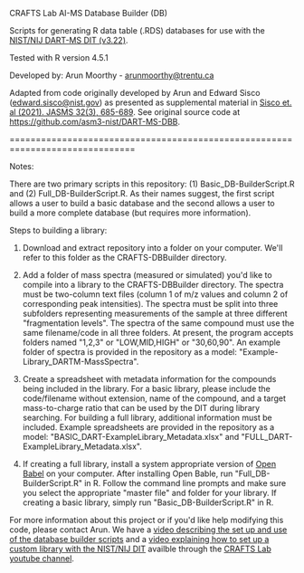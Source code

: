 CRAFTS Lab AI-MS Database Builder (DB)

Scripts for generating R data table (.RDS) databases for use 
with the [NIST/NIJ DART-MS DIT (v3.22)](https://data.nist.gov/od/id/mds2-2448).

Tested with R version 4.5.1

Developed by: Arun Moorthy - arunmoorthy@trentu.ca

Adapted from code originally developed by Arun and Edward Sisco (edward.sisco@nist.gov) as presented as supplemental material in [Sisco et. al (2021). JASMS 32(3), 685-689](https://pubs.acs.org/doi/10.1021/jasms.0c00416). See original source code at https://github.com/asm3-nist/DART-MS-DBB.

==============================================================================

Notes:

There are two primary scripts in this repository: (1) Basic_DB-BuilderScript.R and (2) Full_DB-BuilderScript.R. As their names suggest, the first script allows a user to build a basic database and the second allows a user to build a more complete database (but requires more information). 

Steps to building a library:
1. Download and extract repository into a folder on your computer. We'll refer to this folder as the CRAFTS-DBBuilder directory.

2. Add a folder of mass spectra (measured or simulated) you'd like to compile into a library to the CRAFTS-DBBuilder directory. The spectra must be two-column text files (column 1 of m/z values and column 2 of corresponding peak intensities). The spectra must be split into three subfolders representing measurements of the sample at three different "fragmentation levels". The spectra of the same compound must use the same filename/code in all three folders. At present, the program accepts folders named "1,2,3" or "LOW,MID,HIGH" or "30,60,90". An example folder of spectra is provided in the repository as a model: "Example-Library_DARTM-MassSpectra". 

3. Create a spreadsheet with metadata information for the compounds being included in the library. For a basic library, please include the code/filename without extension, name of the compound, and a target mass-to-charge ratio that can be used by the DIT during library searching. For building a full library, additional information must be included. Example spreadsheets are provided in the repository as a model: "BASIC_DART-ExampleLibrary_Metadata.xlsx" and "FULL_DART-ExampleLibrary_Metadata.xlsx".

4. If creating a full library, install a system appropriate version of [Open Babel](https://openbabel.org/docs/index.html) on your computer. After installing Open Bable, run "Full_DB-BuilderScript.R" in R. Follow the command line prompts and make sure you select the appropriate "master file" and folder for your library. If creating a basic library, simply run "Basic_DB-BuilderScript.R" in R. 

For more information about this project or if you'd like help modifying this code, please contact Arun. We  have a [video describing the set up and use of the database builder scripts](https://youtu.be/ybdYJqXzXUc?si=W1XhmutshVyZ5mdN) and a [video explaining how to set up a custom library with the NIST/NIJ DIT](https://youtu.be/lR92e5G0jKc?si=GNMX6nxlD7mldhSg) availble through the [CRAFTS Lab youtube channel](https://youtube.com/@craftslab-trentu?si=MC6UjEBhxWv0n4yo). 
